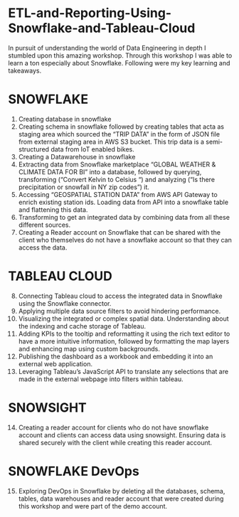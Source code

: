 # ETL-and-Reporting-Using-Snowflake-and-Tableau-Cloud

In pursuit of understanding the world of Data Engineering in depth I stumbled upon this amazing workshop.
Through this workshop I was able to learn a ton especially about Snowflake. Following were my key learning and takeaways. 

# SNOWFLAKE
1.	Creating database in snowflake
2.	Creating schema in snowflake followed by creating tables that acta as staging area which sourced the “TRIP DATA” in the form of JSON file from external staging area in AWS S3 bucket. This trip data is a semi-structured data from IoT enabled bikes.
3.	Creating a Datawarehouse in snowflake
4.	Extracting data from Snowflake marketplace “GLOBAL WEATHER & CLIMATE DATA FOR BI” into a database, followed by querying, transforming (“Convert Kelvin to Celsius “) and analyzing (“Is there precipitation or snowfall in NY zip codes”) it.
5.	Accessing “GEOSPATIAL STATION DATA” from AWS API Gateway to enrich existing station ids. Loading data from API into a snowflake table and flattening this data.
6.	Transforming to get an integrated data by combining data from all these different sources.
7.	Creating a Reader account on Snowflake that can be shared with the client who themselves do not have a snowflake account so that they can access the data.


# TABLEAU CLOUD
8.	Connecting Tableau cloud to access the integrated data in Snowflake using the Snowflake connector.
9.	Applying multiple data source filters to avoid hindering performance.
10.	Visualizing the integrated or complex spatial data. Understanding about the indexing and cache storage of Tableau.
11.	Adding KPIs to the tooltip and reformatting it using the rich text editor to have a more intuitive information, followed by formatting the map layers and enhancing map using custom backgrounds.
12.	Publishing the dashboard as a workbook and embedding it into an external web application.
13.	Leveraging Tableau’s JavaScript API to translate any selections that are made in the external webpage into filters within tableau.


# SNOWSIGHT
14.	Creating a reader account for clients who do not have snowflake account and clients can access data using snowsight.
Ensuring data is shared securely with the client while creating this reader account.

# SNOWFLAKE DevOps
15.	Exploring DevOps in Snowflake by deleting all the databases, schema, tables, data warehouses and reader account that were created during this workshop and were part of the demo account.

